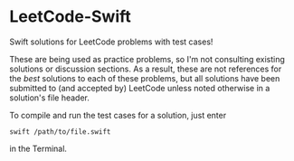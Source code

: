 # LeetCode-Swift
Swift solutions for LeetCode problems with test cases!

These are being used as practice problems, so I'm not consulting existing solutions or discussion sections. As a result, these are not references for the *best* solutions to each of these problems, but all solutions have been submitted to (and accepted by) LeetCode unless noted otherwise in a solution's file header.

To compile and run the test cases for a solution, just enter

`swift /path/to/file.swift`

in the Terminal.
